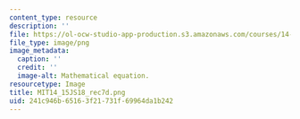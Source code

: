 ```yaml
---
content_type: resource
description: ''
file: https://ol-ocw-studio-app-production.s3.amazonaws.com/courses/14-15j-networks-spring-2018/241c946b65163f21731f69964da1b242_MIT14_15JS18_rec7d.png
file_type: image/png
image_metadata:
  caption: ''
  credit: ''
  image-alt: Mathematical equation.
resourcetype: Image
title: MIT14_15JS18_rec7d.png
uid: 241c946b-6516-3f21-731f-69964da1b242
---
```

